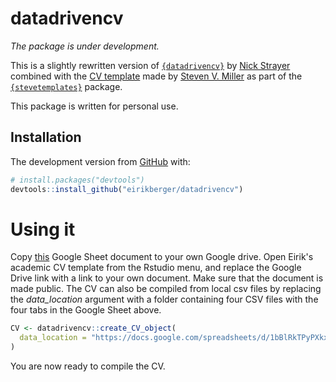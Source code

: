 # datadrivencv

*The package is under development.*

This is a slightly rewritten version of [`{datadrivencv}`](https://github.com/nstrayer/datadrivencv) by
[Nick Strayer](https://github.com/nstrayer) combined with the [CV template](http://svmiller.com/blog/2016/03/svm-r-markdown-cv/) made by [Steven V. Miller](https://github.com/svmiller) as part of the [`{stevetemplates}`](http://svmiller.com/stevetemplates/) package. 

This package is written for personal use.

## Installation

The development version from [GitHub](https://github.com/) with:

``` r
# install.packages("devtools")
devtools::install_github("eirikberger/datadrivencv")
```

# Using it

Copy [this](https://docs.google.com/spreadsheets/d/1bBlRkTPyPXkxHUzBo7H6xJm33vnP-qv0sJ5rI1eCRO4/edit?usp=sharing) Google Sheet document to your own Google drive. Open Eirik's academic CV template from the Rstudio menu, and replace the Google Drive link with a link to your own document. Make sure that the document is made public. The CV can also be compiled from local csv files by replacing the *data_location* argument with a folder containing four CSV files with the four tabs in the Google Sheet above. 

``` r
CV <- datadrivencv::create_CV_object(
  data_location = "https://docs.google.com/spreadsheets/d/1bBlRkTPyPXkxHUzBo7H6xJm33vnP-qv0sJ5rI1eCRO4/edit?usp=sharing"
)
```

You are now ready to compile the CV.
